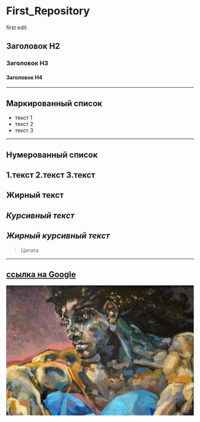 # First_Repository
first edit

## Заголовок H2
### Заголовок H3
#### Заголовок H4
---
## Маркированный список
* текст 1
* текст 2 
* текст 3
---
## Нумерованный список
1.текст
2.текст
3.текст
---
__Жирный текст__
---
_Курсивный текст_
---
___Жирный курсивный текст___
---
>Цитата
---
[ссылка на Google](https://www.google.com/)
---
![вставка изображения](pic.jpg)
